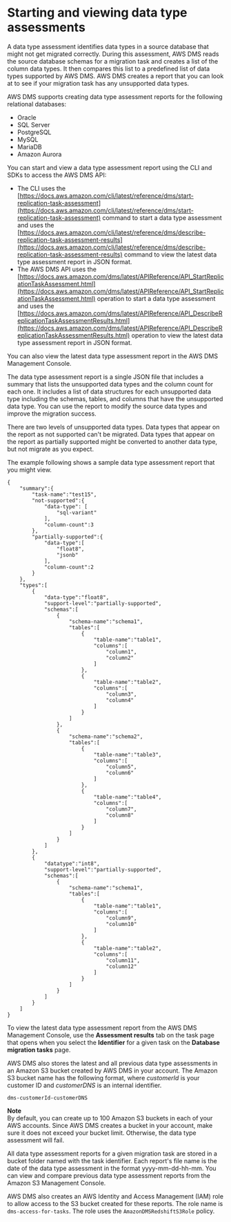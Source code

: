 # Starting and viewing data type assessments<a name="CHAP_Tasks.AssessmentReport2"></a>

A data type assessment identifies data types in a source database that might not get migrated correctly\. During this assessment, AWS DMS reads the source database schemas for a migration task and creates a list of the column data types\. It then compares this list to a predefined list of data types supported by AWS DMS\. AWS DMS creates a report that you can look at to see if your migration task has any unsupported data types\.

AWS DMS supports creating data type assessment reports for the following relational databases:
+ Oracle
+ SQL Server 
+ PostgreSQL
+ MySQL
+ MariaDB
+ Amazon Aurora

You can start and view a data type assessment report using the CLI and SDKs to access the AWS DMS API:
+ The CLI uses the [https://docs.aws.amazon.com/cli/latest/reference/dms/start-replication-task-assessment](https://docs.aws.amazon.com/cli/latest/reference/dms/start-replication-task-assessment) command to start a data type assessment and uses the [https://docs.aws.amazon.com/cli/latest/reference/dms/describe-replication-task-assessment-results](https://docs.aws.amazon.com/cli/latest/reference/dms/describe-replication-task-assessment-results) command to view the latest data type assessment report in JSON format\.
+ The AWS DMS API uses the [https://docs.aws.amazon.com/dms/latest/APIReference/API_StartReplicationTaskAssessment.html](https://docs.aws.amazon.com/dms/latest/APIReference/API_StartReplicationTaskAssessment.html) operation to start a data type assessment and uses the [https://docs.aws.amazon.com/dms/latest/APIReference/API_DescribeReplicationTaskAssessmentResults.html](https://docs.aws.amazon.com/dms/latest/APIReference/API_DescribeReplicationTaskAssessmentResults.html) operation to view the latest data type assessment report in JSON format\.

You can also view the latest data type assessment report in the AWS DMS Management Console\.

The data type assessment report is a single JSON file that includes a summary that lists the unsupported data types and the column count for each one\. It includes a list of data structures for each unsupported data type including the schemas, tables, and columns that have the unsupported data type\. You can use the report to modify the source data types and improve the migration success\.

There are two levels of unsupported data types\. Data types that appear on the report as not supported can't be migrated\. Data types that appear on the report as partially supported might be converted to another data type, but not migrate as you expect\.

The example following shows a sample data type assessment report that you might view\.

```
{
    "summary":{
        "task-name":"test15",
        "not-supported":{
            "data-type": [
                "sql-variant"
            ],
            "column-count":3
        },
        "partially-supported":{
            "data-type":[
                "float8",
                "jsonb"
            ],
            "column-count":2
        }
    },
    "types":[  
        {  
            "data-type":"float8",
            "support-level":"partially-supported",
            "schemas":[  
                {      
                    "schema-name":"schema1",
                    "tables":[  
                        {  
                            "table-name":"table1",
                            "columns":[  
                                "column1",
                                "column2"
                            ]
                        },
                        {  
                            "table-name":"table2",
                            "columns":[  
                                "column3",
                                "column4"
                            ]
                        }
                    ]
                },
                {  
                    "schema-name":"schema2",
                    "tables":[  
                        {  
                            "table-name":"table3",
                            "columns":[  
                                "column5",
                                "column6"
                            ]
                        },
                        {  
                            "table-name":"table4",
                            "columns":[  
                                "column7",
                                "column8"
                            ]
                        }
                    ]
                }
            ]
        },
        {  
            "datatype":"int8",
            "support-level":"partially-supported",
            "schemas":[  
                {  
                    "schema-name":"schema1",
                    "tables":[  
                        {  
                            "table-name":"table1",
                            "columns":[  
                                "column9",
                                "column10"
                            ]
                        },
                        {  
                            "table-name":"table2",
                            "columns":[  
                                "column11",
                                "column12"
                            ]
                        }
                    ]
                }
            ]
        }
    ]
}
```

To view the latest data type assessment report from the AWS DMS Management Console, use the **Assessment results** tab on the task page that opens when you select the **Identifier** for a given task on the **Database migration tasks** page\. 

AWS DMS also stores the latest and all previous data type assessments in an Amazon S3 bucket created by AWS DMS in your account\. The Amazon S3 bucket name has the following format, where *customerId* is your customer ID and *customerDNS* is an internal identifier\.

```
dms-customerId-customerDNS
```

**Note**  
By default, you can create up to 100 Amazon S3 buckets in each of your AWS accounts\. Since AWS DMS creates a bucket in your account, make sure it does not exceed your bucket limit\. Otherwise, the data type assessment will fail\.

All data type assessment reports for a given migration task are stored in a bucket folder named with the task identifier\. Each report's file name is the date of the data type assessment in the format yyyy\-mm\-dd\-hh\-mm\. You can view and compare previous data type assessment reports from the Amazon S3 Management Console\.

AWS DMS also creates an AWS Identity and Access Management \(IAM\) role to allow access to the S3 bucket created for these reports\. The role name is `dms-access-for-tasks`\. The role uses the `AmazonDMSRedshiftS3Role` policy\.